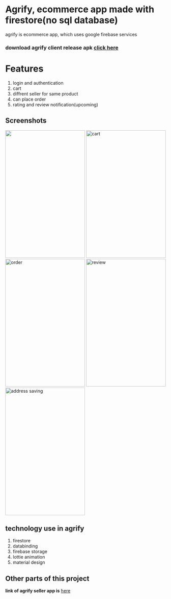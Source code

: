 # Agrify, ecommerce app made with firestore(no sql database)

agrify is ecommerce app, which uses google firebase services
### **download agrify client release apk** [click here](https://github.com/arjunshah17/agrify_client/releases/download/1.0/agrify_client.1.0.apk)


# Features

 1. login and authentication
 2. cart
 3. diffrent seller for same product
 4. can place order
 5. rating and review notification(upcoming)

## Screenshots
<p>
<img src="https://media.giphy.com/media/hSzny24t7J8FeC1WbP/giphy.gif" width="250" height="400">
<img src="https://media.giphy.com/media/Q6wwoG3waSXPZHpgK7/giphy.gif" alt="cart" width="250"  height="400">
<img src="https://media.giphy.com/media/j0XSadreGxqYtmeXI3/giphy.gif" alt="order" width="250"  height="400">
<img src="https://media.giphy.com/media/XejGqrP8JFptDbebBO/giphy.gif" alt="review" width="250"  height="400">
<img src="https://media.giphy.com/media/jn8CEF8c531YH2cMBQ/giphy.gif" alt="address saving" width="250" height="400">

</p>

## technology use in agrify

 1. firestore
 2. databinding
 3. firebase storage
 4. lottie animation
 5. material design



## Other parts of this project
**link of agrify seller app is** [here](https://github.com/arjunshah17/agrify_sellers.git)





